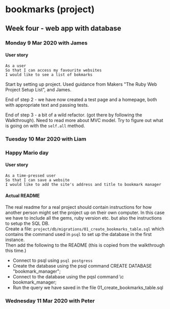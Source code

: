 # bookmarks (project)

## Week four - web app with database

### Monday 9 Mar 2020 with James

#### User story

```
As a user
So that I can access my favourite websites
I would like to see a list of bokmarks
```

Start by setting up project. Used guidance from Makers "The Ruby Web Project Setup List", and James.

End of step 2 - we have now created a test page and a homepage, both with appropriate text and passing tests.

End of step 3 - a bit of a wild refactor. (got there by following the Walkthrough). Need to read more about MVC model. Try to figure out what is going on with the `self.all` method. 

### Tuesday 10 Mar 2020 with Liam 
### Happy Mario day

#### User story

```
As a time-pressed user
So that I can save a website
I would like to add the site's address and title to bookmark manager
```

#### Actual README
The real readme for a real project should contain instructions for how another person might set the project up on their own computer. In this case we have to include all the gems, ruby version etc. but also the instructions to setup the SQL DB.\
Create a file: `project/db/migrations/01_create_bookmarks_table.sql` which contains the command used in `psql` to set up the database in the first instance.\
Then add the following to the README (this is copied from the walkthrough this time.)
- Connect to psql using `psql postgress`
- Create the database using the psql command CREATE DATABASE "bookmark_manager";
- Connect to the database using the pqsl command \c bookmark_manager;
- Run the query we have saved in the file 01_create_bookmarks_table.sql

### Wednesday 11 Mar 2020 with Peter

